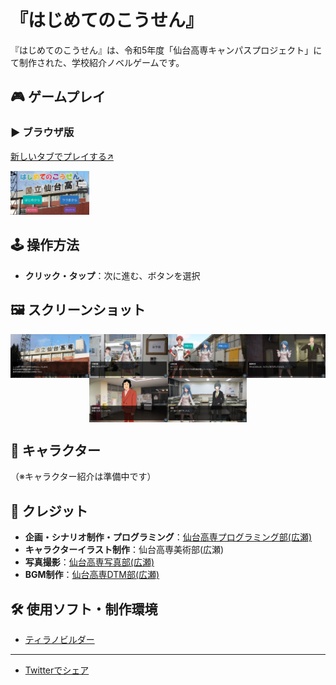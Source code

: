 # 『はじめてのこうせん』

『はじめてのこうせん』は、令和5年度「仙台高専キャンパスプロジェクト」にて制作された、学校紹介ノベルゲームです。

## 🎮 ゲームプレイ

### ▶️ ブラウザ版
[新しいタブでプレイする↗️](https://hajimete-kosen.netlify.app/)

<img src="https://github.com/nitsc-proclub/Hajimete-KOSEN/raw/c772d1b6d81e2e0ef84bce10e94d3a8c38849255/title.png" width="25%" />

## 🕹️ 操作方法
- **クリック・タップ**：次に進む、ボタンを選択

## 🖼️ スクリーンショット

<div style="display: flex; flex-wrap: wrap; justify-content: center;">
  <img src="https://raw.githubusercontent.com/nitsc-proclub/Hajimete-KOSEN/22c4bbd610cfb722b5e92f74e41ad89ca37c09ef/Screenshot/Screenshot1.png" width="25%" />
  <img src="https://raw.githubusercontent.com/nitsc-proclub/Hajimete-KOSEN/22c4bbd610cfb722b5e92f74e41ad89ca37c09ef/Screenshot/Screenshot2.png" width="25%" />
  <img src="https://raw.githubusercontent.com/nitsc-proclub/Hajimete-KOSEN/22c4bbd610cfb722b5e92f74e41ad89ca37c09ef/Screenshot/Screenshot3.png" width="25%" />
  <img src="https://raw.githubusercontent.com/nitsc-proclub/Hajimete-KOSEN/22c4bbd610cfb722b5e92f74e41ad89ca37c09ef/Screenshot/Screenshot4.png" width="25%" />
  <img src="https://raw.githubusercontent.com/nitsc-proclub/Hajimete-KOSEN/22c4bbd610cfb722b5e92f74e41ad89ca37c09ef/Screenshot/Screenshot5.png" width="25%" />
  <img src="https://raw.githubusercontent.com/nitsc-proclub/Hajimete-KOSEN/22c4bbd610cfb722b5e92f74e41ad89ca37c09ef/Screenshot/Screenshot6.png" width="25%" />
</div>

## 👤 キャラクター
（※キャラクター紹介は準備中です）

## 📜 クレジット
- **企画・シナリオ制作・プログラミング**：[仙台高専プログラミング部(広瀬)](https://x.com/SNCT_proclub)
- **キャラクターイラスト制作**：仙台高専美術部(広瀬)
- **写真撮影**：[仙台高専写真部(広瀬)](https://x.com/snct_photoclub)
- **BGM制作**：[仙台高専DTM部(広瀬)](https://x.com/nitsc_dtm)

## 🛠️ 使用ソフト・制作環境
- [ティラノビルダー](https://b.tyrano.jp/)

---
- [Twitterでシェア](https://twitter.com/intent/tweet?url=https://hajimete-kosen.netlify.app/&text=%E3%80%8E%E3%81%AF%E3%81%98%E3%82%81%E3%81%A6%E3%81%AE%E3%81%93%E3%81%86%E3%81%9B%E3%82%93%E3%80%8F%E3%82%92%E3%83%97%E3%83%AC%E3%82%A4%E3%81%97%E3%81%BE%E3%81%97%E3%82%87%E3%81%86%EF%BC%81%0D%0A%E2%9C%85HP%EF%BC%9Ahttps%3A%2F%2Fnitsc-proclub.github.io%2FHajimete-KOSEN%2F%0D%0A%F0%9F%8E%AE%E3%82%B2%E3%83%BC%E3%83%A0%EF%BC%9Ahttps%3A%2F%2Fhajimete-kosen.netlify.app%2F%0D%0A%23%E4%BB%99%E5%8F%B0%E9%AB%98%E5%B0%82+%23%E3%83%8E%E3%83%99%E3%83%AB%E3%82%B2%E3%83%BC%E3%83%A0+%23%E3%83%86%E3%82%A3%E3%83%A9%E3%83%8E%E3%83%93%E3%83%AB%E3%83%80%E3%83%BC)
